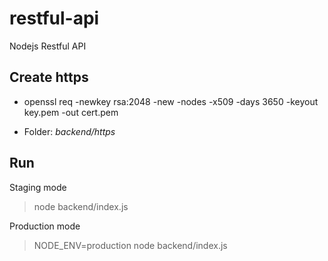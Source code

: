 # restful-api
Nodejs Restful API

## Create https

* openssl req -newkey rsa:2048 -new -nodes -x509 -days 3650 -keyout key.pem -out cert.pem

* Folder: *backend/https*

## Run

Staging mode

> node backend/index.js

Production mode

> NODE_ENV=production node backend/index.js